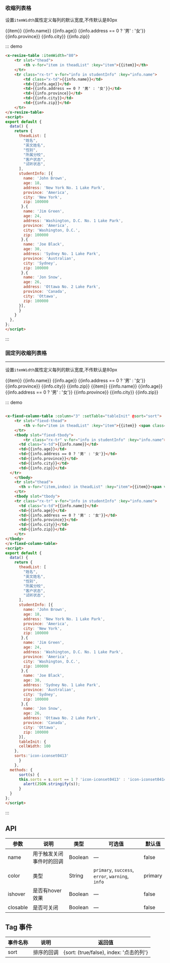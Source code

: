 ### 收缩列表格
设置```itemWidth```属性定义每列的默认宽度,不传默认是80px

<script>
export default {
  data() {
	return {
	  theadList: [
	    "姓名",
	    "英文姓名",
	    "性别",
	    "所属分校",
	    "客户状态",
	    "试听状态",
	  ],
	  studentInfo: [{
	    name: 'John Brown',
	    age: 18,
	    address: 'New York No. 1 Lake Park',
	    province: 'America',
	    city: 'New York',
	    zip: 100000
	   },{
	    name: 'Jim Green',
	    age: 24,
	    address: 'Washington, D.C. No. 1 Lake Park',
	    province: 'America',
	    city: 'Washington, D.C.',
	    zip: 100000
	   },{
	    name: 'Joe Black',
	    age: 30,
	    address: 'Sydney No. 1 Lake Park',
	    province: 'Australian',
	    city: 'Sydney',
	    zip: 100000
	   },{
	    name: 'Jon Snow',
	    age: 26,
	    address: 'Ottawa No. 2 Lake Park',
	    province: 'Canada',
	    city: 'Ottawa',
	    zip: 100000
	  }],
	  tableInit: {
      cellWidth: 100
    },
    sorts:'icon-iconset0413'
	  }
	},
  methods: {
	  sort(s) {
	  this.sorts = s.sort == 1 ? 'icon-iconset0413' : 'icon-iconset0414';
	    alert(JSON.stringify(s));
	  }
  }
};
</script>

<div class="demo-block">
	<x-resize-table :itemWidth="80">
		<tr slot="thead">
			<th v-for="item in theadList" :key="item">{{item}}</th>
		</tr>
		<tr class="rx-tr" v-for="info in studentInfo" :key="info.name">
			<td class="x-td">{{info.name}}</td>
			<td>{{info.age}}</td>
			<td>{{info.address == 0 ? '男' : '女'}}</td>
			<td>{{info.province}}</td>
			<td>{{info.city}}</td>
			<td>{{info.zip}}</td>
		</tr>
	</x-resize-table>
</div>

::: demo

```html
<x-resize-table :itemWidth="80">
	<tr slot="thead">
		<th v-for="item in theadList" :key="item">{{item}}</th>
	</tr>
	<tr class="rx-tr" v-for="info in studentInfo" :key="info.name">
		<td class="x-td">{{info.name}}</td>
		<td>{{info.age}}</td>
		<td>{{info.address == 0 ? '男' : '女'}}</td>
		<td>{{info.province}}</td>
		<td>{{info.city}}</td>
		<td>{{info.zip}}</td>
	</tr>
</x-resize-table>
<script>
export default {
  data() {
	return {
	  theadList: [
	    "姓名",
	    "英文姓名",
	    "性别",
	    "所属分校",
	    "客户状态",
	    "试听状态",
	  ],
	  studentInfo: [{
	    name: 'John Brown',
	    age: 18,
	    address: 'New York No. 1 Lake Park',
	    province: 'America',
	    city: 'New York',
	    zip: 100000
	   },{
	    name: 'Jim Green',
	    age: 24,
	    address: 'Washington, D.C. No. 1 Lake Park',
	    province: 'America',
	    city: 'Washington, D.C.',
	    zip: 100000
	   },{
	    name: 'Joe Black',
	    age: 30,
	    address: 'Sydney No. 1 Lake Park',
	    province: 'Australian',
	    city: 'Sydney',
	    zip: 100000
	   },{
	    name: 'Jon Snow',
	    age: 26,
	    address: 'Ottawa No. 2 Lake Park',
	    province: 'Canada',
	    city: 'Ottawa',
	    zip: 100000
	  }],
	  }
	}
  },
};
</script>

```
:::

### 固定列收缩列表格
----
设置```itemWidth```属性定义每列的默认宽度,不传默认是80px

<div class="demo-block">
	<x-fiexd-column-table :column="3" :setTable="tableInit" @sort="sort">
		<tr slot="fiexd-thead">
			<th v-for="item in theadList" :key="item">{{item}} <span class="sort" :class="sorts"></span></th>
		</tr>
		<tbody slot="fiexd-tbody">
			<tr class="rx-tr" v-for="info in studentInfo" :key="info.name">
				<td class="x-td">{{info.name}}</td>
			<td>{{info.age}}</td>
			<td>{{info.address == 0 ? '男' : '女'}}</td>
			<td>{{info.province}}</td>
			<td>{{info.city}}</td>
			<td>{{info.zip}}</td>
			</tr>
		</tbody>
		<tr slot="thead">
			<th v-for="(item,index) in theadList" :key="item">{{item}}<span v-if="index < 5" class="sort" :class="sorts"></span></th>
		</tr>
		<tbody slot="tbody">
		<tr class="rx-tr" v-for="info in studentInfo" :key="info.name">
			<td class="x-td">{{info.name}}</td>
			<td>{{info.age}}</td>
			<td>{{info.address == 0 ? '男' : '女'}}</td>
			<td>{{info.province}}</td>
			<td>{{info.city}}</td>
			<td>{{info.zip}}</td>
		</tr>
	</tbody>
</x-fiexd-column-table>
</div>

::: demo
```	html

<x-fiexd-column-table :column="3" :setTable="tableInit" @sort="sort">
	<tr slot="fiexd-thead">
		<th v-for="item in theadList" :key="item">{{item}} <span class="sort">&</span></th>
	</tr>
	<tbody slot="fiexd-tbody">
		<tr class="rx-tr" v-for="info in studentInfo" :key="info.name">
	  <td class="x-td">{{info.name}}</td>
	  <td>{{info.age}}</td>
	  <td>{{info.address == 0 ? '男' : '女'}}</td>
	  <td>{{info.province}}</td>
	  <td>{{info.city}}</td>
	  <td>{{info.zip}}</td>
  </tr>
	</tbody>
	<tr slot="thead">
	  <th v-for="(item,index) in theadList" :key="item">{{item}}<span v-if="index < 5" class="sort">&</span></th>
	</tr>
	<tbody slot="tbody">
	<tr class="rx-tr" v-for="info in studentInfo" :key="info.name">
	  <td class="x-td">{{info.name}}</td>
	  <td>{{info.age}}</td>
	  <td>{{info.address == 0 ? '男' : '女'}}</td>
	  <td>{{info.province}}</td>
	  <td>{{info.city}}</td>
	  <td>{{info.zip}}</td>
	</tr>
</tbody>
</x-fiexd-column-table>
<script>
export default {
  data() {
	return {
	  theadList: [
	    "姓名",
	    "英文姓名",
	    "性别",
	    "所属分校",
	    "客户状态",
	    "试听状态",
	  ],
	  studentInfo: [{
	    name: 'John Brown',
	    age: 18,
	    address: 'New York No. 1 Lake Park',
	    province: 'America',
	    city: 'New York',
	    zip: 100000
	   },{
	    name: 'Jim Green',
	    age: 24,
	    address: 'Washington, D.C. No. 1 Lake Park',
	    province: 'America',
	    city: 'Washington, D.C.',
	    zip: 100000
	   },{
	    name: 'Joe Black',
	    age: 30,
	    address: 'Sydney No. 1 Lake Park',
	    province: 'Australian',
	    city: 'Sydney',
	    zip: 100000
	   },{
	    name: 'Jon Snow',
	    age: 26,
	    address: 'Ottawa No. 2 Lake Park',
	    province: 'Canada',
	    city: 'Ottawa',
	    zip: 100000
	  }],
	  tableInit: {
      cellWidth: 100
    },
    sorts:'icon-iconset0413'
	  }
	},
  methods: {
	  sort(s) {
	  this.sorts = s.sort == 1 ? 'icon-iconset0413' : 'icon-iconset0414';
	    alert(JSON.stringify(s));
	  }
  }
};
</script>

```
::: 


## API

| 参数      | 说明          | 类型      | 可选值                           | 默认值  |
|---------- |-------------- |---------- |--------------------------------  |-------- |
| name | 用于触发关闭事件时的回调 | Boolean | — | false |
| color | 类型 | String |  `primary`, `success`, `error`, `warning`, `info` | primary |
| ishover | 是否有hover效果 | Boolean | — | false |
| closable | 是否可关闭 | Boolean | — | false |

## Tag 事件

| 事件名称      | 说明          | 返回值  |
|---------- |-------------- |---------- |
| sort | 排序的回调 | {sort: (true/false), index: '点击的列'} |
